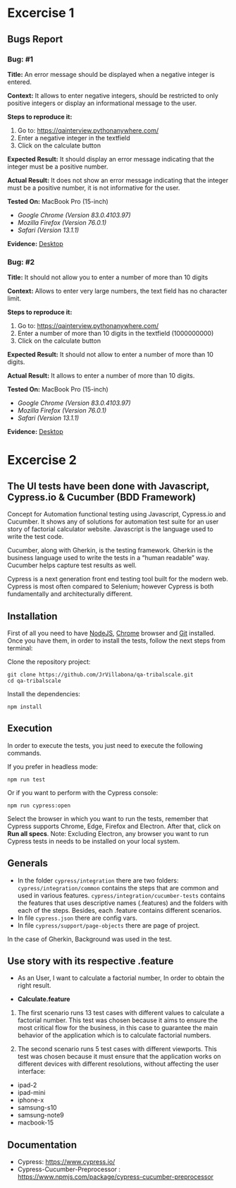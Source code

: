 # Excercise 1

## Bugs Report

### Bug: #1

**Title:**
An error message should be displayed when a negative integer is entered.

**Context:**
It allows to enter negative integers, should be restricted to only positive integers or display an informational message to the user.

**Steps to reproduce it:**

1. Go to: https://qainterview.pythonanywhere.com/
2. Enter a negative integer in the textfield
3. Click on the calculate button

**Expected Result:**
It should display an error message indicating that the integer must be a positive number.

**Actual Result:**
It does not show an error message indicating that the integer must be a positive number, it is not informative for the user.

**Tested On:**
MacBook Pro (15-inch)
- _Google Chrome (Version 83.0.4103.97)_
- _Mozilla Firefox (Version 76.0.1)_
- _Safari (Version 13.1.1)_

**Evidence:**
[Desktop](https://drive.google.com/file/d/15IcoB16SJcXN8UCdeyco8wQA5wsm3Kec/view?usp=sharing)

### Bug: #2

**Title:**
It should not allow you to enter a number of more than 10 digits

**Context:**
Allows to enter very large numbers, the text field has no character limit.

**Steps to reproduce it:**

1. Go to: https://qainterview.pythonanywhere.com/
2. Enter a number of more than 10 digits in the textfield (1000000000)
3. Click on the calculate button

**Expected Result:**
It should not allow to enter a number of more than 10 digits.

**Actual Result:**
It allows to enter a number of more than 10 digits.

**Tested On:**
MacBook Pro (15-inch)
- _Google Chrome (Version 83.0.4103.97)_
- _Mozilla Firefox (Version 76.0.1)_
- _Safari (Version 13.1.1)_

**Evidence:**
[Desktop](https://drive.google.com/file/d/19pUCIXN-DpNgBr560ZCSCS2M7lMxceuE/view?usp=sharing)


# Excercise 2

## The UI tests have been done with Javascript, Cypress.io & Cucumber (BDD Framework)

Concept for Automation functional testing using Javascript, Cypress.io and Cucumber. It shows any of solutions for automation test suite for an user story of factorial calculator website. Javascript is the language used to write the test code.

Cucumber, along with Gherkin, is the testing framework. Gherkin is the business language used to write the tests in a “human readable” way. Cucumber helps capture test results as well.

Cypress is a next generation front end testing tool built for the modern web. Cypress is most often compared to Selenium; however Cypress is both fundamentally and architecturally different.

## Installation

First of all you need to have [NodeJS](https://nodejs.org/es/), [Chrome](https://www.google.es/chrome/index.html) browser and [Git](https://git-scm.com/download) installed. Once you have them, in order to install the tests, follow the next steps from terminal:

Clone the repository project:

```
git clone https://github.com/JrVillabona/qa-tribalscale.git
cd qa-tribalscale
```

Install the dependencies:

```
npm install
```

## Execution

In order to execute the tests, you just need to execute the following commands.

If you prefer in headless mode:

```
npm run test
```

Or if you want to perform with the Cypress console:

```
npm run cypress:open
```

Select the browser in which you want to run the tests, remember that Cypress supports Chrome, Edge, Firefox and Electron. After that, click on **Run all specs**. Note: Excluding Electron, any browser you want to run Cypress tests in needs to be installed on your local system.

## Generals

- In the folder `cypress/integration` there are two folders:
  `cypress/integration/common` contains the steps that are common and used in various features.
  `cypress/integration/cucumber-tests` contains the features that uses descriptive names (.features) and the folders with each of the steps. Besides, each .feature contains different scenarios.
- In file `cypress.json` there are config vars.
- In file `cypress/support/page-objects` there are page of project.

In the case of Gherkin, Background was used in the test.

## Use story with its respective .feature

- As an User, I want to calculate a factorial number, In order to obtain the right result.

- **Calculate.feature**

1. The first scenario runs 13 test cases with different values to calculate a factorial number. This test was chosen because it aims to ensure the most critical flow for the business, in this case to guarantee the main behavior of the application which is to calculate factorial numbers.

2. The second scenario runs 5 test cases with different viewports. This test was chosen because it must ensure that the application works on different devices with different resolutions, without affecting the user interface:

- ipad-2
- ipad-mini
- iphone-x
- samsung-s10
- samsung-note9
- macbook-15

## Documentation

- Cypress: https://www.cypress.io/
- Cypress-Cucumber-Preprocessor : https://www.npmjs.com/package/cypress-cucumber-preprocessor
